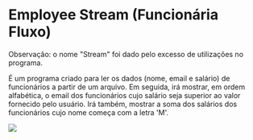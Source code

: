 # Employee Stream (Funcionária Fluxo)

Observação: o nome "Stream" foi dado pelo excesso de utilizações no programa.

É um programa criado para ler os dados (nome, email e salário) de funcionários a partir de um arquivo. Em seguida, irá mostrar, em ordem alfabética, o email dos funcionários cujo salário seja superior ao valor fornecido pelo usuário. Irá também, mostrar a soma dos salários dos funcionários cujo nome começa com a letra 'M'.

<img src= "https://cdn.discordapp.com/attachments/846256647583432708/1108889817544138832/image.png">
